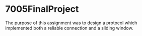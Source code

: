 7005FinalProject
================

The purpose of this assignment was to design a protocol which implemented both a reliable connection and a sliding window. 
